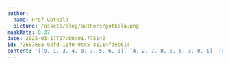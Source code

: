 ```yaml
---
author:
  name: Prof Gotkola
  picture: /assets/blog/authors/gotkola.png
maskRate: 0.37
date: 2025-03-17T07:00:01.775142
id: 7268768a-02fd-11f0-9cc5-41114fdec614
content: '[[9, 1, 3, 4, 0, 7, 5, 6, 0], [4, 2, 7, 8, 0, 6, 3, 0, 1], [6, 8, 5, 0, 0, 3, 7, 2, 4], [0, 0, 0, 5, 0, 2, 0, 0, 0], [0, 6, 0, 3, 0, 1, 8, 5, 9], [7, 5, 1, 0, 9, 8, 0, 0, 2], [1, 0, 9, 7, 6, 0, 2, 0, 0], [0, 7, 6, 0, 0, 4, 9, 1, 0], [5, 0, 2, 0, 8, 9, 6, 4, 7]]'
---
```

